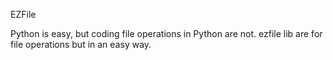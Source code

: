 EZFile

Python is easy, but coding file operations in Python are not.
ezfile lib are for file operations but in an easy way.
